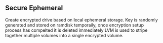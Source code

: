 <H2>Secure Ephemeral</H2>

Create encrypted drive based on local ephemeral storage.
Key is randomly generated and stored on ramdisk temporaily, once encryption setup process has compelted it is deleted immediately
LVM is used to stripe together multiple volumes into a single encrypted volume.
